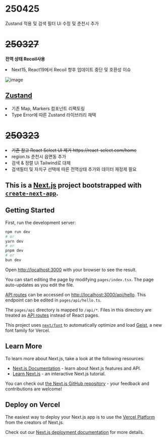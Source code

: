 # 250425
Zustand 적용 및 검색 필터 Ui 수정 및 춘천시 추가

# <del>250327</del>
<strong>전역 상태 Recoil사용</strong>
<li>Next15, React19에서 Recoil 향후 업데이트 중단 및 호환성 이슈</li>

![image](https://github.com/user-attachments/assets/06ee9ddc-7b07-483c-898d-7b166575315c)
<h2><a href="https://zustand.docs.pmnd.rs/guides/typescript">Zustand</a></h2>
<li> 기존 Map, Markers 컴포넌트 리팩토링</li>
<li> Type Error에 따른 Zustand 라이브러리 채택</li>

# <del>250323</del>
<li>
  <del>기존 참고 React Select UI 제거 https://react-select.com/home </del>  
</li>
<li>
  region.ts 춘천시 읍면동 추가  
</li>
<li>
  검색 & 정렬 Ui Tailwind로 대체
</li>
<li>
  검색필터 및 자치구 선택에 따른 전역상태 추가와 데이터 재정제 필요
</li>


## This is a [Next.js](https://nextjs.org) project bootstrapped with [`create-next-app`](https://nextjs.org/docs/pages/api-reference/create-next-app).




## Getting Started

First, run the development server:

```bash
npm run dev
# or
yarn dev
# or
pnpm dev
# or
bun dev
```

Open [http://localhost:3000](http://localhost:3000) with your browser to see the result.

You can start editing the page by modifying `pages/index.tsx`. The page auto-updates as you edit the file.

[API routes](https://nextjs.org/docs/pages/building-your-application/routing/api-routes) can be accessed on [http://localhost:3000/api/hello](http://localhost:3000/api/hello). This endpoint can be edited in `pages/api/hello.ts`.

The `pages/api` directory is mapped to `/api/*`. Files in this directory are treated as [API routes](https://nextjs.org/docs/pages/building-your-application/routing/api-routes) instead of React pages.

This project uses [`next/font`](https://nextjs.org/docs/pages/building-your-application/optimizing/fonts) to automatically optimize and load [Geist](https://vercel.com/font), a new font family for Vercel.

## Learn More

To learn more about Next.js, take a look at the following resources:

- [Next.js Documentation](https://nextjs.org/docs) - learn about Next.js features and API.
- [Learn Next.js](https://nextjs.org/learn-pages-router) - an interactive Next.js tutorial.

You can check out [the Next.js GitHub repository](https://github.com/vercel/next.js) - your feedback and contributions are welcome!

## Deploy on Vercel

The easiest way to deploy your Next.js app is to use the [Vercel Platform](https://vercel.com/new?utm_medium=default-template&filter=next.js&utm_source=create-next-app&utm_campaign=create-next-app-readme) from the creators of Next.js.

Check out our [Next.js deployment documentation](https://nextjs.org/docs/pages/building-your-application/deploying) for more details.


